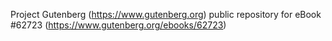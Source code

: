 Project Gutenberg (https://www.gutenberg.org) public repository for eBook #62723 (https://www.gutenberg.org/ebooks/62723)
